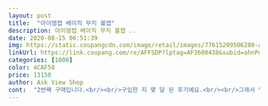 ```yaml
---
layout: post 
title:  "아이엠캡 베이직 무지 볼캡" 
description: 아이엠캡 베이직 무지 볼캡 ..
date: 2020-08-15 06:51:39 
img: https://static.coupangcdn.com/image/retail/images/77615209506280-a9b3e171-6dd1-410e-8cfb-f88337258326.jpg 
linkUrl: https://link.coupang.com/re/AFFSDP?lptag=AF3600438&subid=ahnPublicAsk&pageKey=12592449&itemId=241299839&vendorItemId=3594408897&traceid=V0-113-13f43ef8c2c9dffa 
categories: [1008] 
color: 4CAF50 
price: 13150 
author: Ask View Shop 
cont:  "2번째 구매입니다.<br/><br/>구입한 지 몇 달 된 후기예요.<br/><br/>그래서 별하나 뺐어요.<br/><br/>근데 색상이 검정이다보니 어쩔 수 없는 건지, 먼지가 잘 붙네요.<br/>ㅜㅜ<br/>근데 이건 조금 크게 나와서 그런지  좋네요<br/>급하게 산 데다 원래 캡모자가 안 어울려서 큰 기대는 안 했는데, 생각보다 잘 어울리더라구요.<br/><br/>나키 모자를 살까 고민해봤는데<br/>날이 쌀쌀해진 요즘도 아이 하원할 때나 맨얼굴로 외출할 때 자주 쓰고 다닌답니다.<br/><br/>너무 많은사람들이 쓰고 그리고 인터넷으로 살려니 정품이 아닌것 같다는  글들도 많이 보여서 그냥 아무무늬도 없는 이 상품을 주문했어요<br/>다른거 사서 후회하지 마시라고 후기올려요.<br/><br/>래쉬가드에도 물론 잘 어울리고요, 평상시 대충 옷입고 외출할 때 이 모자 하나만 써도 꽤 괜찮은 데일리룩이 돼요.<br/>ㅋㅋㅋ<br/>머리 숱이 많아서 야구모자를 쓰면 모자쪽엔 끼는 느낌이 들고 그 밑으로 머리가 볼록 나와서 모자가 진짜 안 어울려요<br/>모자 뒤에 사이즈 조절할 수 있게 되어 있고요, 저는 좀 넉넉하게 공간이 남는 게 좋아서 끈을 꽤 늘려서 쓰고 있어요.<br/><br/>세탁하면 모자가운데 중심이 쭈글해지고 모양바뀌거든요.<br/>.<br/> 이전에 여러번 돌려봐서 알아요.<br/> 근데 왠걸 이 모자 세탁기에 돌려도 망없이 넣었는데도 모양이 망가지지 않고 다시 살아나요 진짜 희안해서 그 뒤로 몇번 더 돌렸는데도 거의 그대로에요.<br/> 돌리고 난 후 사진도 올립니다<br/>신랑이 모자를 세탁기에 돌려버려서 아 망했구나 싶었어요<br/>아들도 주려고 두개 더 구매할려구요.<br/> 이번엔.<br/>화이트로 사야겠네요<br/>아무 무늬가 없어서 더 좋아요<br/>여름이라 필수로 쓰고 애기랑 산책가는데 이 모자 없음 외출이 어려워요ㅋ<br/>여름휴가 때 워터파크에서 쓰려고 샀는데, 워터파크에서 뿐 아니라 데일리로도 잘 쓰고 있습니다.<br/><br/>원래 캡모자를 잘 안 써서 갖고 있는 캡모자는 워터파크용(?) 캡모자 하나 뿐이었어요.<br/> 그마저도 색상이 라이트블루여서 좀 튀었지요.<br/>.<br/>^^;;<br/>이전에 대☆캡인가 구매했다가 귀아프고 커서 거의 버려둔 상태인데 이걸 샀어야 하는건데 돈아까워요.<br/> 이 제품 브랜드 모자에 견주어도 뒤지지 않아요.<br/><br/>이제 요고 쓰고 검정 마스크 쓰고 나가야겠어요^^<br/>재질도 좋고 무난하게 잘 하고 다닐수 있을 듯<br/>저 일주일 고민해서 산건데 꼭 사세요^^ 모양도 제일 잘나와요 이 모자가<br/>제가 사서 쓰고 신랑이 편하고 모양이쁘다고 자꾸 써서 다시 추가 구매했어요.<br/><br/>좀 무난한 색상에 여러가지 옷과 잘 어울리는 캡모자를 찾다보니 검정색이 괜찮아 보였고 이 상품의 평이 좋아서 바로 구입했지요.<br/><br/>캡모자 구매해서 맘에 들기 어렵더군요.<br/> 아마 모자 고를 때 엄청 고민하고 리뷰 보실거 같아서 제가 사용후기 정확히 올려볼게요.<br/><br/>편해요<br/>하지만 그외엔 디자인, 착용감, 활용성 모두 좋아서 어두운 색의 무난한 캡모자 찾으시는 분들께 추천드립니다.<br/>^^<br/>" 
---
```

